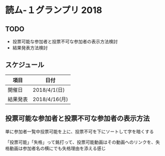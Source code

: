 # 読ム-１グランプリ 2018

## TODO

- 投票可能な参加者と投票不可な参加者の表示方法検討
- 結果発表方法検討


## スケジュール

項目     | 日付
---------|--------------
開催日   | 2018/4/1(日)
結果発表 | 2018/4/16(月)


## 投票可能な参加者と投票不可な参加者の表示方法

単に参加者一覧中投票可能を上に、投票不可を下にソートして字を暗くする

「投票可能」「失格」って銘打って、投票可能動画はその動画へのリンクを、失格動画は参加者名の横にでも失格理由を添える感じ


